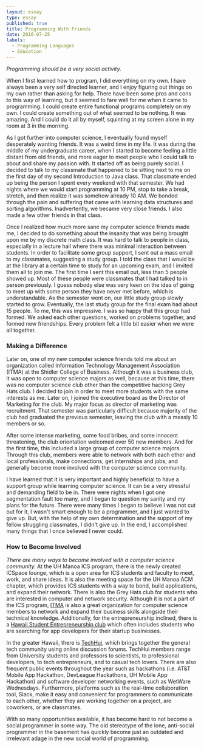 ```yaml
---
layout: essay
type: essay
published: true
title: Programming With Friends
date: 2016-07-25
labels:
  - Programming Languages
  - Education
---
```


*Programming should be a very social activity.*

When I first learned how to program, I did everything on my own. I have always been a very self directed learner, and I enjoy figuring out things on my own rather than asking for help. There have been some pros and cons to this way of learning, but it seemed to fare well for me when it came to programming. I could create entire functional programs completely on my own. I could create something out of what seemed to be nothing. It was amazing. And I could do it all by myself, squinting at my screen alone in my room at 3 in the morning.

As I got further into computer science, I eventually found myself desperately wanting friends. It was a weird time in my life. It was during the middle of my undergraduate career, when I started to become feeling a little distant from old friends, and more eager to meet people who I could talk to about and share my passion with. It started off as being purely social. I decided to talk to my classmate that happened to be sitting next to me on the first day of my second Introduction to Java class. That classmate ended up being the person I spent every weekend with that semester. We had nights where we would start programming at 10 PM, stop to take a break, stretch, and then realize it was somehow already 10 AM. We bonded through the pain and suffering that came with learning data structures and sorting algorithms. Inadvertently, we became very close friends. I also made a few other friends in that class. 

Once I realized how much more sane my computer science friends made me, I decided to do something about the insanity that was being brought upon me by my discrete math class. It was hard to talk to people in class, especially in a lecture hall where there was minimal interaction between students. In order to facilitate some group support, I sent out a mass email to my classmates, suggesting a study group. I told the class that I would be at the library at a certain time to study for an upcoming exam, and I invited them all to join me. The first time I sent this email out, less than 5 people showed up. Most of these people were classmates that I had talked to in person previously. I guess nobody else was very keen on the idea of going to meet up with some person they have never met before, which is understandable. As the semester went on, our little study group slowly started to grow. Eventually, the last study group for the final exam had about 15 people. To me, this was impressive. I was so happy that this group had formed. We asked each other questions, worked on problems together, and formed new friendships. Every problem felt a little bit easier when we were all together.



### Making a Difference

Later on, one of my new computer science friends told me about an organization called Information Technology Management Association (ITMA) at the Shidler College of Business. Although it was a business club, it was open to computer science majors as well, because at this time, there was no computer science club other than the competitive hacking Grey Hats club. I decided to join in order to meet more students with the same interests as me. Later on, I joined the executive board as the Director of Marketing for the club. My major focus as director of marketing was recruitment. That semester was particularly difficult because majority of the club had graduated the previous semester, leaving the club with a measly 10 members or so. 

After some intense marketing, some food bribes, and some innocent threatening, the club orientation welcomed over 50 new members. And for the first time, this included a large group of computer science majors. Through this club, members were able to network with both each other and local professionals, make connections, get internships and jobs, and generally become more involved with the computer science community. 

I have learned that it is very important and highly beneficial to have a support group while learning computer science. It can be a very stressful and demanding field to be in. There were nights when I got one segmentation fault too many, and I began to question my sanity and my plans for the future. There were many times I began to believe I was not cut out for it, I wasn't smart enough to be a programmer, and I just wanted to give up. But, with the help of my own determination and the support of my fellow struggling classmates, I didn't give up. In the end, I accomplished many things that I once believed I never could. 



### How to Become Involved

*There are many ways to become involved with a computer science community.* At the UH Manoa ICS program, there is the newly created ICSpace lounge, which is a open area for ICS students and faculty to meet, work, and share ideas. It is also the meeting space for the UH Manoa ACM chapter, which provides ICS students with a way to bond, build applications, and expand their network. There is also the Grey Hats club for students who are interested in computer and network security. Although it is not a part of the ICS program, [ITMA](itmahawaii.com) is also a great organization for computer science members to network and expand their business skills alongside their technical knowledge. Additionally, for the entrepreneurship inclined, there is a [Hawaii Student Entrepreneurship club](http://www.hsentrepreneurs.com/) which often includes students who are searching for app developers for their startup businesses.

In the greater Hawaii, there is [TechHui](techhui.com), which brings together the general tech community using online discussion forums. TechHui members range from University students and professors to scientists, to professional developers, to tech entrepreneurs, and to casual tech lovers. There are also frequent public events throughout the year such as hackathons (i.e. AT&T Mobile App Hackathon, DevLeague Hackathons, UH Mobile App Hackathon) and software developer networking events, such as WetWare Wednesdays. Furthermore, platforms such as the real-time collaboration tool, Slack, make it easy and convenient for programmers to communicate to each other, whether they are working together on a project, are coworkers, or are classmates.

With so many opportunities available, it has become hard to not become a social programmer in some way. The old stereotype of the lone, anti-social programmer in the basement has quickly become just an outdated and irrelevant adage in the new social world of programming. 


